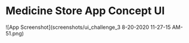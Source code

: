 # Medicine Store App Concept UI

![App Screenshot](screenshots/ui_challenge_3 8-20-2020 11-27-15 AM-51.png)
